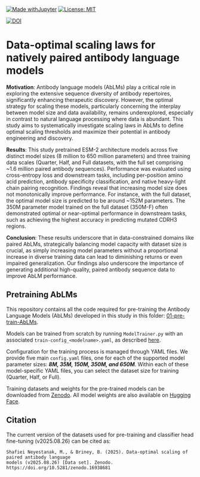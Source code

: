 [![Made withJupyter](https://img.shields.io/badge/Made%20with-Jupyter-orange?logo=Jupyter)](https://jupyter.org/try)
[![License: MIT](https://img.shields.io/badge/License-MIT-green.svg)](https://opensource.org/licenses/MIT)

[![DOI](https://zenodo.org/badge/DOI/10.5281/zenodo.16938681.svg)](https://doi.org/10.5281/zenodo.16938681)

# Data-optimal scaling laws for natively paired antibody language models

**Motivation**: Antibody language models (AbLMs) play a critical role in exploring the extensive sequence diversity of antibody repertoires, significantly enhancing therapeutic discovery. However, the optimal strategy for scaling these models, particularly concerning the interplay between model size and data availability, remains underexplored, especially in contrast to natural language processing where data is abundant. This study aims to systematically investigate scaling laws in AbLMs to define optimal scaling thresholds and maximize their potential in antibody engineering and discovery.

**Results**: This study pretrained ESM-2 architecture models across five distinct model sizes (8 million to 650 million parameters) and three training data scales (Quarter, Half, and Full datasets, with the full set comprising ~1.6 million paired antibody sequences). Performance was evaluated using cross-entropy loss and downstream tasks, including per-position amino acid prediction, antibody specificity classification, and native heavy-light chain pairing recognition. Findings reveal that increasing model size does not monotonically improve performance. For instance, with the full dataset, the optimal model size is predicted to be around ~152M parameters. The 350M parameter model trained on the full dataset (350M-F) often demonstrated optimal or near-optimal performance in downstream tasks, such as achieving the highest accuracy in predicting mutated CDRH3 regions. 

**Conclusion**: These results underscore that in data-constrained domains like paired AbLMs, strategically balancing model capacity with dataset size is crucial, as simply increasing model parameters without a proportional increase in diverse training data can lead to diminishing returns or even impaired generalization. Our findings also underscore the importance of generating additional high-quality, paired antibody sequence data to improve AbLM performance.

## Pretraining AbLMs
This repository contains all the code required for pre-training the Antibody Language Models (AbLMs) developed in this study in this folder: [01-pre-train-AbLMs](./01-pre-train-AbLMs/).

Models can be trained from scratch by running `ModelTrainer.py` with an associated `train-config_<modelname>.yaml`, as described [here](https://github.com/brineylab/deepspeed/tree/main).

Configuration for the training process is managed through YAML files. We provide five main `config.yaml` files, one for each of the supported model parameter sizes: ***8M, 35M, 150M, 350M, and 650M***. Within each of these model-specific YAML files, you can select the dataset size for training (Quarter, Half, or Full).

Training datasets and weights for the pre-trained models can be downloaded from [Zenodo](https://zenodo.org/records/16938681). All model weights are also available on [Hugging Face](https://huggingface.co/collections/brineylab/ablms-scaling-laws-6824e4beaabf4b16107cac4f).

## Citation

The current version of the datasets used for pre-training and classifier head fine-tuning (v2025.08.26) can be cited as:

```
Shafiei Neyestanak, M., & Briney, B. (2025). Data-optimal scaling of paired antibody language 
models (v2025.08.26) [Data set]. Zenodo. https://doi.org/10.5281/zenodo.16938681
``` 
